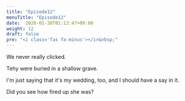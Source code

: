 ```yaml
---
title: "Episode12"
menuTitle: "Episode12"
date:  2020-01-20T01:13:47+09:00
weight: 12
draft: false
pre: "<i class='fas fa-minus'></i>&nbsp;"
---
```


We never really clicked.

Tehy were buried in a shallow grave.

I'm just saying that it's my wedding, too, and I should have a say in it.

Did you see how fired up she was?

